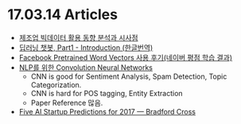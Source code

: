 # 17.03.14 Articles

  - [제조업 빅데이터 활용 동향 분석과 시사점](http://mangastorytelling.tistory.com/m/6656)
  - [딥러닝 챗봇, Part1 - Introduction (한글번역)](http://mlduck.tistory.com/m/6)
  - [Facebook Pretrained Word Vectors 사용 후기(네이버 평점 학습 결과)](http://rpubs.com/kkweon/fb-pretrained-wordvectors)
  - [NLP를 위한 Convolution Neural Networks](http://www.wildml.com/2015/11/understanding-convolutional-neural-networks-for-nlp/)
    - CNN is good for Sentiment Analysis, Spam Detection, Topic Categorization.
    - CNN is hard for POS tagging, Entity Extraction
    - Paper Reference 많음.
  - [Five AI Startup Predictions for 2017 — Bradford Cross](http://www.bradfordcross.com/blog/2017/3/3/five-ai-startup-predictions-for-2017)
